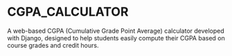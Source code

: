 # CGPA_CALCULATOR
A web-based CGPA (Cumulative Grade Point Average) calculator developed with Django, designed to help students easily compute their CGPA based on course grades and credit hours. 
